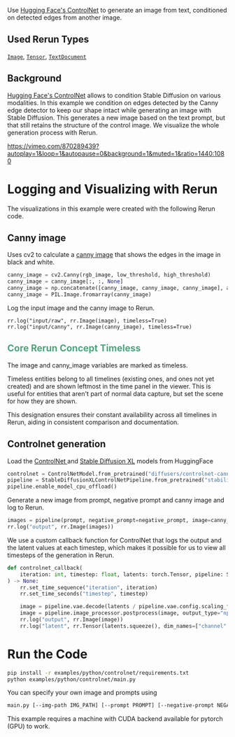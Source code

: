 <!--[metadata]
title = "ControlNet"
tags = ["controlnet", "canny", "huggingface", "stable-diffusion", "tensor", "text"]
description = "Use Hugging Face's ControlNet to generate an image from text, conditioned on detected edges from another image."
thumbnail = "https://static.rerun.io/controlnet/8aace9c59a423c2eeabe4b7f9abb5187559c52e8/480w.png"
thumbnail_dimensions = [480, 303]
-->

<picture>
  <source media="(max-width: 480px)" srcset="https://static.rerun.io/controlnet/8aace9c59a423c2eeabe4b7f9abb5187559c52e8/480w.png">
  <source media="(max-width: 768px)" srcset="https://static.rerun.io/controlnet/8aace9c59a423c2eeabe4b7f9abb5187559c52e8/768w.png">
  <source media="(max-width: 1024px)" srcset="https://static.rerun.io/controlnet/8aace9c59a423c2eeabe4b7f9abb5187559c52e8/1024w.png">
  <source media="(max-width: 1200px)" srcset="https://static.rerun.io/controlnet/8aace9c59a423c2eeabe4b7f9abb5187559c52e8/1200w.png">
  <img src="https://static.rerun.io/controlnet/8aace9c59a423c2eeabe4b7f9abb5187559c52e8/full.png" alt="">
</picture>

Use [Hugging Face's ControlNet](https://huggingface.co/docs/diffusers/using-diffusers/controlnet#controlnet) to generate an image from text, conditioned on detected edges from another image.



## Used Rerun Types
[`Image`](https://www.rerun.io/docs/reference/types/archetypes/image), [`Tensor`](https://www.rerun.io/docs/reference/types/archetypes/tensor), [`TextDocument`](https://www.rerun.io/docs/reference/types/archetypes/text_document)


## Background
[Hugging Face's ControlNet](https://huggingface.co/docs/diffusers/using-diffusers/controlnet#controlnet) allows to condition Stable Diffusion on various modalities. In this example we condition on edges detected by the Canny edge detector to keep our shape intact while generating an image with Stable Diffusion. This generates a new image based on the text prompt, but that still retains the structure of the control image. We visualize the whole generation process with Rerun.

https://vimeo.com/870289439?autoplay=1&loop=1&autopause=0&background=1&muted=1&ratio=1440:1080

# Logging and Visualizing with Rerun
The visualizations in this example were created with the following Rerun code.

## Canny image
Uses cv2 to calculate a [canny image](https://docs.opencv.org/4.x/da/d22/tutorial_py_canny.html) that shows the edges in the image in black and white.
```python
canny_image = cv2.Canny(rgb_image, low_threshold, high_threshold)
canny_image = canny_image[:, :, None]
canny_image = np.concatenate([canny_image, canny_image, canny_image], axis=2)
canny_image = PIL.Image.fromarray(canny_image)
```

Log the input image and the canny image to Rerun.
```
rr.log("input/raw", rr.Image(image), timeless=True)
rr.log("input/canny", rr.Image(canny_image), timeless=True)
```
<h2 style="color: #4FA37C;">Core Rerun Concept Timeless</h2>
The image and canny_image variables are marked as timeless.

Timeless entities belong to all timelines (existing ones, and ones not yet created) and are shown leftmost in the time panel in the viewer. This is useful for entities that aren't part of normal data capture, but set the scene for how they are shown.

This designation ensures their constant availability across all timelines in Rerun, aiding in consistent comparison and documentation.

## Controlnet generation
Load the [ControlNet ](https://huggingface.co/diffusers/controlnet-canny-sdxl-1.0) and [Stable Diffusion XL](https://huggingface.co/stabilityai/stable-diffusion-xl-base-1.0) models from HuggingFace 
```python
controlnet = ControlNetModel.from_pretrained("diffusers/controlnet-canny-sdxl-1.0", torch_dtype=torch.float16, use_safetensors=True)
pipeline = StableDiffusionXLControlNetPipeline.from_pretrained("stabilityai/stable-diffusion-xl-base-1.0", controlnet=controlnet, vae=vae, torch_dtype=torch.float16, use_safetensors=True)
pipeline.enable_model_cpu_offload()
```

Generate a new image from prompt, negative prompt and canny image and log to Rerun.
```python
images = pipeline(prompt, negative_prompt=negative_prompt, image=canny_image, controlnet_conditioning_scale=0.5, callback=lambda i, t, latents: controlnet_callback(i, t, latents, pipeline)).images[0]
rr.log("output", rr.Image(images))
```

We use a custom callback function for ControlNet that logs the output and the latent values at each timestep, which makes it possible for us to view all timesteps of the generation in Rerun.
```python
def controlnet_callback(
    iteration: int, timestep: float, latents: torch.Tensor, pipeline: StableDiffusionXLControlNetPipeline
) -> None:
    rr.set_time_sequence("iteration", iteration)
    rr.set_time_seconds("timestep", timestep)

    image = pipeline.vae.decode(latents / pipeline.vae.config.scaling_factor, return_dict=False)[0]
    image = pipeline.image_processor.postprocess(image, output_type="np").squeeze()
    rr.log("output", rr.Image(image))
    rr.log("latent", rr.Tensor(latents.squeeze(), dim_names=["channel", "height", "width"]))
```

# Run the Code
```bash
pip install -r examples/python/controlnet/requirements.txt
python examples/python/controlnet/main.py
```

You can specify your own image and prompts using
```bash
main.py [--img-path IMG_PATH] [--prompt PROMPT] [--negative-prompt NEGATIVE_PROMPT]
```

This example requires a machine with CUDA backend available for pytorch (GPU) to work.